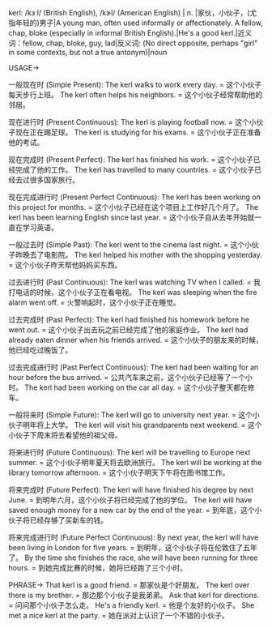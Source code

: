 kerl: /kɜːl/ (British English), /kɝl/ (American English)
| n. |家伙，小伙子，(尤指年轻的)男子|A young man, often used informally or affectionately.  A fellow, chap, bloke (especially in informal British English).|He's a good kerl.|近义词：fellow, chap, bloke, guy, lad|反义词: (No direct opposite, perhaps "girl" in some contexts, but not a true antonym)|noun


USAGE->

一般现在时 (Simple Present):
The kerl walks to work every day. =  这个小伙子每天步行上班。
The kerl often helps his neighbors. =  这个小伙子经常帮助他的邻居。

现在进行时 (Present Continuous):
The kerl is playing football now. =  这个小伙子现在正在踢足球。
The kerl is studying for his exams. =  这个小伙子正在准备他的考试。

现在完成时 (Present Perfect):
The kerl has finished his work. =  这个小伙子已经完成了他的工作。
The kerl has travelled to many countries. =  这个小伙子已经去过很多国家旅行。

现在完成进行时 (Present Perfect Continuous):
The kerl has been working on this project for months. = 这个小伙子已经在这个项目上工作好几个月了。
The kerl has been learning English since last year. =  这个小伙子自从去年开始就一直在学习英语。


一般过去时 (Simple Past):
The kerl went to the cinema last night. =  这个小伙子昨晚去了电影院。
The kerl helped his mother with the shopping yesterday. =  这个小伙子昨天帮他妈妈买东西。

过去进行时 (Past Continuous):
The kerl was watching TV when I called. =  我打电话的时候，这个小伙子正在看电视。
The kerl was sleeping when the fire alarm went off. =  火警响起时，这个小伙子正在睡觉。


过去完成时 (Past Perfect):
The kerl had finished his homework before he went out. =  这个小伙子出去玩之前已经完成了他的家庭作业。
The kerl had already eaten dinner when his friends arrived. =  这个小伙子的朋友来的时候，他已经吃过晚饭了。


过去完成进行时 (Past Perfect Continuous):
The kerl had been waiting for an hour before the bus arrived. =  公共汽车来之前，这个小伙子已经等了一个小时。
The kerl had been working on the car all day. =  这个小伙子整天都在修车。


一般将来时 (Simple Future):
The kerl will go to university next year. =  这个小伙子明年将上大学。
The kerl will visit his grandparents next weekend. =  这个小伙子下周末将去看望他的祖父母。


将来进行时 (Future Continuous):
The kerl will be travelling to Europe next summer. =  这个小伙子明年夏天将去欧洲旅行。
The kerl will be working at the library tomorrow afternoon. =  这个小伙子明天下午将在图书馆工作。


将来完成时 (Future Perfect):
The kerl will have finished his degree by next June. =  到明年六月，这个小伙子将已经完成了他的学位。
The kerl will have saved enough money for a new car by the end of the year. =  到年底，这个小伙子将已经存够了买新车的钱。


将来完成进行时 (Future Perfect Continuous):
By next year, the kerl will have been living in London for five years. = 到明年，这个小伙子将在伦敦住了五年了。
By the time she finishes the race, she will have been running for three hours. = 到她完成比赛的时候，她将已经跑了三个小时。



PHRASE->
That kerl is a good friend. = 那家伙是个好朋友。
The kerl over there is my brother. =  那边那个小伙子是我弟弟。
Ask that kerl for directions. =  问问那个小伙子怎么走。
He's a friendly kerl. = 他是个友好的小伙子。
She met a nice kerl at the party. = 她在派对上认识了一个不错的小伙子。

